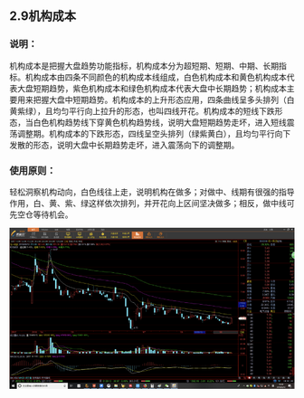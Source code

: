 ## 2.9机构成本

### 说明：

机构成本是把握大盘趋势功能指标，机构成本分为超短期、短期、中期、长期指标。机构成本由四条不同颜色的机构成本线组成，白色机构成本和黄色机构成本代表大盘短期趋势，紫色机构成本和绿色机构成本代表大盘中长期趋势；机构成本主要用来把握大盘中短期趋势。机构成本的上升形态应用，四条曲线呈多头排列（白黄紫绿），且均匀平行向上拉升的形态，也叫四线开花。机构成本的短线下跌形态，当白色机构趋势线下穿黄色机构趋势线，说明大盘短期趋势走坏，进入短线震荡调整期。机构成本的下跌形态，四线呈空头排列（绿紫黄白），且均匀平行向下发散的形态，说明大盘中长期趋势走坏，进入震荡向下的调整期。

### 使用原则：

轻松洞察机构动向，白色线往上走，说明机构在做多；对做中、线期有很强的指导作用，白、黄、紫、绿这样依次排列，并开花向上区间坚决做多；相反，做中线可先空仓等待机会。

![](/assets/hld_jigoucb.png)

